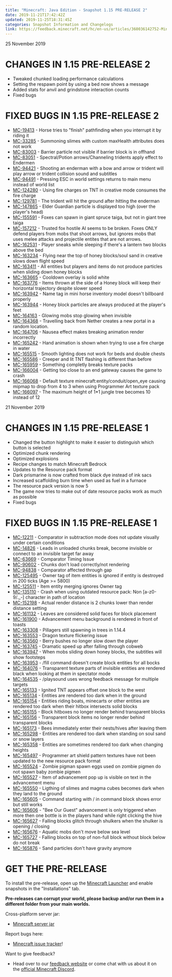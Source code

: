 ```yaml
---
title: "Minecraft: Java Edition - Snapshot 1.15 PRE-RELEASE 2"
date: 2019-11-21T17:42:42Z
updated: 2019-11-25T18:31:45Z
categories: Snapshot Information and Changelogs
link: https://feedback.minecraft.net/hc/en-us/articles/360036142752-Minecraft-Java-Edition-Snapshot-1-15-PRE-RELEASE-2
---
```


25 November 2019

# CHANGES IN 1.15 PRE-RELEASE 2

-   Tweaked chunked loading performance calculations
-   Setting the respawn point by using a bed now shows a message
-   Added stats for anvil and grindstone interaction counts
-   Fixed bugs

# FIXED BUGS IN 1.15 PRE-RELEASE 2

-   [MC-19413](https://bugs.mojang.com/browse/MC-19413) - Horse tries to "finish" pathfinding when you interrupt it by riding it
-   [MC-33285](https://bugs.mojang.com/browse/MC-33285) - Summoning slimes with custom maxHealth attributes does not work
-   [MC-83003](https://bugs.mojang.com/browse/MC-83003) - Barrier particle not visible if barrier block is in offhand
-   [MC-83051](https://bugs.mojang.com/browse/MC-83051) - Spectral/Potion arrows/Channeling tridents apply effect to Endermen
-   [MC-94421](https://bugs.mojang.com/browse/MC-94421) - Shooting an enderman with a bow and arrow or trident will play arrow or trident collision sound and subtitles
-   [MC-94491](https://bugs.mojang.com/browse/MC-94491) - Pressing ESC in world settings returns to main menu instead of world list
-   [MC-124280](https://bugs.mojang.com/browse/MC-124280) - Using fire charges on TNT in creative mode consumes the fire charge
-   [MC-129781](https://bugs.mojang.com/browse/MC-129781) - The trident will hit the ground after hitting the enderman
-   [MC-147865](https://bugs.mojang.com/browse/MC-147865) - Elder Guardian particle is displayed too high (over the player's head)
-   [MC-155591](https://bugs.mojang.com/browse/MC-155591) - Foxes can spawn in giant spruce taiga, but not in giant tree taiga
-   [MC-157212](https://bugs.mojang.com/browse/MC-157212) - Trusted fox hostile AI seems to be broken. Foxes ONLY defend players from mobs that shoot arrows, but ignores mobs that uses melee attacks and projectile entites that are not arrows.
-   [MC-162531](https://bugs.mojang.com/browse/MC-162531) - Player sneaks while sleeping if there's a lantern two blocks above the bed
-   [MC-163234](https://bugs.mojang.com/browse/MC-163234) - Flying near the top of honey blocks/soul sand in creative slows down flight speed
-   [MC-163411](https://bugs.mojang.com/browse/MC-163411) - All entities but players and items do not produce particles when sliding down honey blocks
-   [MC-163665](https://bugs.mojang.com/browse/MC-163665) - Cooldown overlay is solid white
-   [MC-163776](https://bugs.mojang.com/browse/MC-163776) - Items thrown at the side of a Honey block will keep their horizontal trajectory despite slower speed
-   [MC-163942](https://bugs.mojang.com/browse/MC-163942) - Name tag in mini horse inventory model doesn't billboard properly
-   [MC-163944](https://bugs.mojang.com/browse/MC-163944) - Honey block particles are always produced at the player's feet
-   [MC-164163](https://bugs.mojang.com/browse/MC-164163) - Glowing mobs stop glowing when invisible
-   [MC-164368](https://bugs.mojang.com/browse/MC-164368) - Travelling back from Nether creates a new portal in a random location.
-   [MC-164706](https://bugs.mojang.com/browse/MC-164706) - Nausea effect makes breaking animation render incorrectly
-   [MC-165242](https://bugs.mojang.com/browse/MC-165242) - Hand animation is shown when trying to use a fire charge in water
-   [MC-165515](https://bugs.mojang.com/browse/MC-165515) - Smooth lighting does not work for beds and double chests
-   [MC-165586](https://bugs.mojang.com/browse/MC-165586) - Creeper and lit TNT flashing is different than before
-   [MC-165959](https://bugs.mojang.com/browse/MC-165959) - Something completly breaks texture packs
-   [MC-166004](https://bugs.mojang.com/browse/MC-166004) - Getting too close to an end gateway causes the game to crash
-   [MC-166068](https://bugs.mojang.com/browse/MC-166068) - Default texture minecraft:entity/conduit/open_eye causing mipmap to drop from 4 to 3 when using Programmer Art texture pack
-   [MC-166097](https://bugs.mojang.com/browse/MC-166097) - The maximum height of 1\*1 jungle tree becomes 10 instead of 12

21 November 2019

# CHANGES IN 1.15 PRE-RELEASE 1

-   Changed the button highlight to make it easier to distinguish which button is selected
-   Optimized chunk rendering
-   Optimized explosions
-   Recipe changes to match Minecraft Bedrock
-   Updates to the Resource pack format
-   Dark prismarine is now crafted from black dye instead of ink sacs
-   Increased scaffolding burn time when used as fuel in a furnace
-   The resource pack version is now 5
-   The game now tries to make out of date resource packs work as much as possible
-   Fixed bugs

# FIXED BUGS IN 1.15 PRE-RELEASE 1

-   [MC-12211](https://bugs.mojang.com/browse/MC-12211) - Comparator in subtraction mode does not update visually under certain conditions
-   [MC-14826](https://bugs.mojang.com/browse/MC-14826) - Leads in unloaded chunks break, become invisible or connect to an invisible target far away
-   [MC-63669](https://bugs.mojang.com/browse/MC-63669) - Comparator Timing Issue
-   [MC-90602](https://bugs.mojang.com/browse/MC-90602) - Chunks don't load correctly/not rendering
-   [MC-94838](https://bugs.mojang.com/browse/MC-94838) - Comparator affected through gap
-   [MC-125495](https://bugs.mojang.com/browse/MC-125495) - Owner tag of item entities is ignored if entity is destroyed in 200 ticks (Age \>= 5800)
-   [MC-125511](https://bugs.mojang.com/browse/MC-125511) - Item entity merging ignores Owner tag
-   [MC-135110](https://bugs.mojang.com/browse/MC-135110) - Crash when using outdated resource pack: Non \[a-z0-9/.\_-\] character in path of location
-   [MC-152198](https://bugs.mojang.com/browse/MC-152198) - Actual render distance is 2 chunks lower than render distance setting
-   [MC-161132](https://bugs.mojang.com/browse/MC-161132) - Leaves are considered solid faces for block placement
-   [MC-161900](https://bugs.mojang.com/browse/MC-161900) - Advancement menu background is rendered in front of toasts
-   [MC-163308](https://bugs.mojang.com/browse/MC-163308) - Pillagers still spawning in trees in 1.14.4
-   [MC-163553](https://bugs.mojang.com/browse/MC-163553) - Dragon texture flickering issue
-   [MC-163560](https://bugs.mojang.com/browse/MC-163560) - Berry bushes no longer slow down the player
-   [MC-163745](https://bugs.mojang.com/browse/MC-163745) - Dramatic speed up after falling through cobweb
-   [MC-163947](https://bugs.mojang.com/browse/MC-163947) - When mobs sliding down honey blocks, the subtitles will show footsteps
-   [MC-163953](https://bugs.mojang.com/browse/MC-163953) - /fill command doesn't create block entities for all bocks
-   [MC-164076](https://bugs.mojang.com/browse/MC-164076) - Transparent texture parts of invisible entities are rendered black when looking at them in spectator mode
-   [MC-164535](https://bugs.mojang.com/browse/MC-164535) - /playsound uses wrong feedback message for multiple targets
-   [MC-165133](https://bugs.mojang.com/browse/MC-165133) - Ignited TNT appears offset one block to the west
-   [MC-165134](https://bugs.mojang.com/browse/MC-165134) - Entities are rendered too dark when in the ground
-   [MC-165154](https://bugs.mojang.com/browse/MC-165154) - Entities riding boats, minecarts or other entities are rendered too dark when their hitbox intersects solid blocks
-   [MC-165155](https://bugs.mojang.com/browse/MC-165155) - Block hitboxes no longer render behind transparent blocks
-   [MC-165156](https://bugs.mojang.com/browse/MC-165156) - Transparent block items no longer render behind transparent blocks
-   [MC-165173](https://bugs.mojang.com/browse/MC-165173) - Bees immediately enter their nests/hives after leaving them
-   [MC-165298](https://bugs.mojang.com/browse/MC-165298) - Entities are rendered too dark when standing on soul sand or snow layers
-   [MC-165358](https://bugs.mojang.com/browse/MC-165358) - Entities are sometimes rendered too dark when changing heights
-   [MC-165497](https://bugs.mojang.com/browse/MC-165497) - Programmer art shield pattern textures have not been updated to the new resource pack format
-   [MC-165524](https://bugs.mojang.com/browse/MC-165524) - Zombie pigman spawn eggs used on zombie pigmen do not spawn baby zombie pigmen
-   [MC-165527](https://bugs.mojang.com/browse/MC-165527) - Item of advancement pop up is visible on text in the advancement menu
-   [MC-165550](https://bugs.mojang.com/browse/MC-165550) - Ligthing of slimes and magma cubes becomes dark when they land to the ground
-   [MC-165605](https://bugs.mojang.com/browse/MC-165605) - Command starting with / in command block shows error but still works
-   [MC-165606](https://bugs.mojang.com/browse/MC-165606) - "Bee Our Guest" advancement is only triggered when more then one bottle is in the players hand while right clicking the hive
-   [MC-165627](https://bugs.mojang.com/browse/MC-165627) - Falling blocks glitch through shulkers when the shulker is opening / closing
-   [MC-165676](https://bugs.mojang.com/browse/MC-165676) - Aquatic mobs don't move below sea level
-   [MC-165727](https://bugs.mojang.com/browse/MC-165727) - Falling blocks on top of non-full block without block below do not break
-   [MC-165876](https://bugs.mojang.com/browse/MC-165876) - Sand particles don't have gravity anymore

# GET THE PRE-RELEASE

To install the pre-release, open up the [Minecraft Launcher](https://www.minecraft.net/download.html) and enable snapshots in the \"Installations\" tab.

**Pre-releases can corrupt your world, please backup and/or run them in a different folder from your main worlds.**

Cross-platform server jar:

-   [Minecraft server jar](https://launcher.mojang.com/v1/objects/332b3382108e5bdb0b23717082c9b97c54ffc8ad/server.jar)

Report bugs here:

-   [Minecraft issue tracker](https://bugs.mojang.com/browse/MC)!

Want to give feedback?

-   Head over to our [feedback website](http://aka.ms/snapshotfeedback) or come chat with us about it on the [official Minecraft Discord](https://discordapp.com/invite/minecraft).
